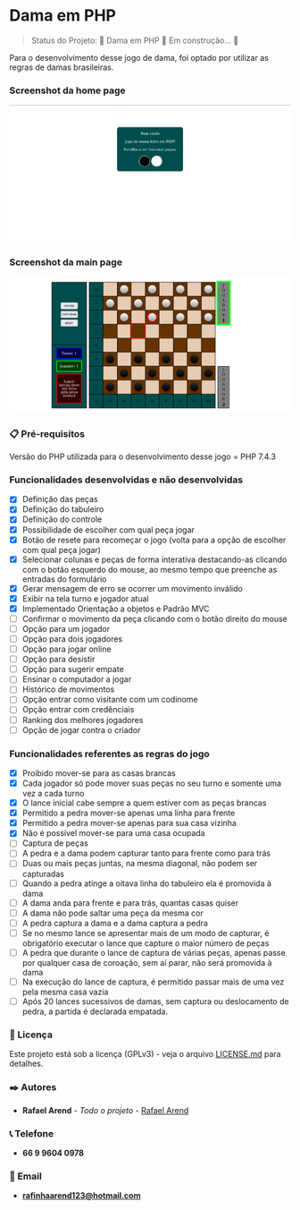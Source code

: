 # Dama em PHP

> Status do Projeto: 🚧  Dama em PHP 🚀 Em construção...  🚧

Para o desenvolvimento desse jogo de dama, foi optado por utilizar as regras de damas brasileiras.

### Screenshot da home page
<img src="Screenshot/home.png"/>

### Screenshot da main page
<img src="Screenshot/game.png"/>

### 📋 Pré-requisitos

Versão do PHP utilizada para o desenvolvimento desse jogo = PHP 7.4.3

### Funcionalidades desenvolvidas e não desenvolvidas

- [x] Definição das peças
- [x] Definição do tabuleiro
- [x] Definição do controle
- [x] Possibilidade de escolher com qual peça jogar
- [x] Botão de resete para recomeçar o jogo (volta para a opção de escolher com qual peça jogar)
- [x] Selecionar colunas e peças de forma interativa destacando-as clicando com o botão esquerdo do mouse, ao mesmo tempo que preenche as entradas do formulário
- [x] Gerar mensagem de erro se ocorrer um movimento inválido
- [x] Exibir na tela turno e jogador atual
- [x] Implementado Orientação a objetos e Padrão MVC
- [ ] Confirmar o movimento da peça clicando com o botão direito do mouse
- [ ] Opção para um jogador
- [ ] Opção para dois jogadores
- [ ] Opção para jogar online
- [ ] Opção para desistir
- [ ] Opção para sugerir empate
- [ ] Ensinar o computador a jogar
- [ ] Histórico de movimentos
- [ ] Opção entrar como visitante com um codinome
- [ ] Opção entrar com credênciais
- [ ] Ranking dos melhores jogadores
- [ ] Opção de jogar contra o criador

### Funcionalidades referentes as regras do jogo

- [x] Proibido mover-se para as casas brancas
- [x] Cada jogador só pode mover suas peças no seu turno e somente uma vez a cada turno
- [x] O lance inicial cabe sempre a quem estiver com as peças brancas
- [x] Permitido a pedra mover-se apenas uma linha para frente
- [x] Permitido a pedra mover-se apenas para sua casa vizinha
- [x] Não é possível mover-se para uma casa ocupada
- [ ] Captura de peças
- [ ] A pedra e a dama podem capturar tanto para frente como para trás
- [ ] Duas ou mais peças juntas, na mesma diagonal, não podem ser capturadas
- [ ] Quando a pedra atinge a oitava linha do tabuleiro ela é promovida à dama
- [ ] A dama anda para frente e para trás, quantas casas quiser
- [ ] A dama não pode saltar uma peça da mesma cor
- [ ] A pedra captura a dama e a dama captura a pedra
- [ ] Se no mesmo lance se apresentar mais de um modo de capturar, é obrigatório executar o lance que capture o maior número de peças
- [ ] A pedra que durante o lance de captura de várias peças, apenas passe por qualquer casa de coroação, sem aí parar, não será promovida à dama
- [ ] Na execução do lance de captura, é permitido passar mais de uma vez pela mesma casa vazia
- [ ] Após 20 lances sucessivos de damas, sem captura ou deslocamento de pedra, a partida é declarada empatada.

### 📄 Licença
Este projeto está sob a licença (GPLv3) - veja o arquivo [LICENSE.md](https://github.com/Ozzy005/Dama-em-PHP/blob/main/README.md) para detalhes.

### ✒️ Autores
* **Rafael Arend** - *Todo o projeto* - [Rafael Arend](https://github.com/Ozzy005)

### 📞 Telefone
* **66 9 9604 0978**

### 📧 Email
* **rafinhaarend123@hotmail.com**

